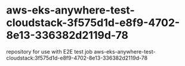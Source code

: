 # aws-eks-anywhere-test-cloudstack-3f575d1d-e8f9-4702-8e13-336382d2119d-78
repository for use with E2E test job aws-eks-anywhere-test-cloudstack:3f575d1d-e8f9-4702-8e13-336382d2119d-78
